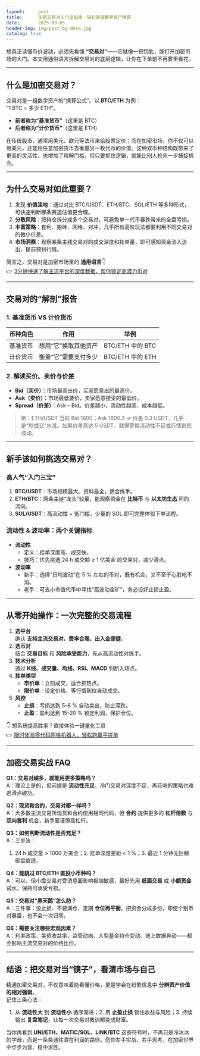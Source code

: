 ```yaml
---
layout:     post
title:      加密交易对入门全指南：轻松掌握数字资产换算
date:       2025-09-05
header-img: img/post-bg-desk.jpg
catalog: true
---
```


想真正读懂币价波动，必须先看懂 **“交易对”**——它就像一把钥匙，能打开加密市场的大门。本文用通俗语言拆解交易对的底层逻辑，让你在下单前不再雾里看花。

---

## 什么是加密交易对？

交易对是一组数字资产的“换算公式”。以 **BTC/ETH** 为例：  
“1 BTC = 多少 ETH”。

- **前者称为“基准货币”**（这里是 BTC）  
- **后者称为“计价货币”**（这里是 ETH）

在传统股市，通常用美元、欧元等法币来给股票定价；而在加密市场，你不仅可以用美元，还能用任意加密货币去衡量另一枚代币的价值。这种双币种结构既带来了更高的灵活性，也增加了理解门槛，但只要抓住逻辑，就能比别人抢先一步捕捉机会。

---

## 为什么交易对如此重要？

1. 发现 **价值洼地**：通过对比 BTC/USDT、ETH/BTC、SOL/ETH 等多种形式，可快速判断哪条赛道估值更合理。  
2. **分散风险**：把持仓拆分成多个交易对，可避免单一代币暴跌带来的全盘亏损。  
3. **丰富策略**：套利、搬砖、网格、对冲，几乎所有高阶玩法都要利用不同交易对的微小价差。  
4. **市场洞察**：观察某条主线交易对的成交深度和挂单量，即可感知资金流入流出，提前预判行情。  

简言之，交易对是加密市场里的 **通用语言**👇  
👉 [3分钟快速了解主流平台的深度数据，帮你锁定高潜力币对](https://okxdog.com/)

---

## 交易对的“解剖”报告

### 1. 基准货币 VS 计价货币

| 币种角色   | 作用                       | 举例            |
|------------|----------------------------|-----------------|
| 基准货币   | 想用“它”换取其他资产        | BTC/ETH 中的 BTC |
| 计价货币   | 衡量“它”需要支付多少        | BTC/ETH 中的 ETH |

### 2. 解读买价、卖价与价差

- **Bid（买价）**：市场最高出价，买家愿意出的最高价。  
- **Ask（卖价）**：市场最低要价，卖家愿意接受的最低价。  
- **Spread（价差）**：Ask – Bid。价差越小，流动性越高、成本越低。  

> 例：ETH/USDT 当前 Bid 1800；Ask 1800.3 → 价差 0.3 USDT，几乎是“秒成交”水准。如果价差高达 5 USDT，就得警惕流动性不足或行情剧烈波动。

---

## 新手该如何挑选交易对？

### 高人气“入门三宝”

1. **BTC/USDT**：市场规模最大、资料最全，适合练手。  
2. **ETH/BTC**：两条主链“龙头”较量，能观察资金在 **比特币** 与 **以太坊生态** 间的流向。  
3. **SOL/USDT**：高流动性 + 低门槛，少量的 SOL 即可完整体验下单流程。  

### 流动性 & 波动率：两个关键指标

- **流动性**  
  - 定义：挂单深度高、成交快。  
  - 技巧：优先挑选 24 h 成交额 ≥ 1 亿美金 的交易对，减少滑点。  
- **波动率**  
  - 新手：选择“日均波动”在 5 % 左右的币对，既有机会，又不至于心脏吃不消。  
  - 老手：可去小市值代币中寻找“高波动金矿”，务必设好止损止盈。  

---

## 从零开始操作：一次完整的交易流程

1. **选平台**  
   确认 **支持主流交易对、费率合理、出入金便捷**。  
2. **选币对**  
   结合 **交易目标** 和 **风险承受能力**，先从高流动性对练手。  
3. **技术分析**  
   通过 **K线、成交量、均线、RSI、MACD** 判断入场点。  
4. **挂单类型**  
   - **市价单**：立刻成交，适合抓热点。  
   - **限价单**：设定价格，等行情到位自动成交。  
5. **风控**  
   - **止损**：亏损达到 5–8 % 自动卖出，防止深跌。  
   - **止盈**：盈利达到 15–20 % 锁定利润，保护仓位。  

👇 想系统提高胜率？直接体验一键量化工具  
👉 [限时体验零代码网格机器人，轻松跑赢手搓单](https://okxdog.com/)  

---

## 加密交易实战 FAQ

**Q1：交易对越多，就能用更多策略吗？**  
A：理论上是的，但前提是 **流动性充足**。冷门交易对深度不足，再花哨的策略也难逃滑点破功。

**Q2：现货和合约，交易对都一样吗？**  
A：大多数主流交易所现货和合约使用相同代码，但 **合约** 提供更多的 **杠杆倍数** 与 **双向套利** 机会，新手要谨慎高杠杆。

**Q3：如何判断流动性是否充足？**  
A：三步法：  
1. 24 h 成交量 > 1000 万美金；2. 挂单深度差距 < 1 %；3. 最近 1 分钟无巨鲸砸盘痕迹。

**Q4：能跳过 BTC/ETH 直投小币种吗？**  
A：可以，但小盘交易对受消息面影响极端敏感，最好先用 **纸面交易** 或 **小额资金** 试水，保持可承受亏损。

**Q5：交易对“黑天鹅”怎么防？**  
A：三件事：设止损、不要满仓、定期 **仓位再平衡**。把资金分成多份，即使个别币对暴雷，也不会一次归零。

**Q6：需要关注哪些宏观因素？**  
A：利率政策、美债收益率、监管动向、大型基金持仓变动、链上数据异动——都会影响主流交易对的价格比价。

---

## 结语：把交易对当“镜子”，看清市场与自己

精通加密交易对，不仅意味着能看懂价格，更是学会在纷繁信息中 **分辨资产价值的相对强弱**。  
记住三条心法：  
1. 从 **流动性大** 到 **流动性小** 循序渐进；2. 用 **止盈止损** 锁住收益与风险；3. 持续输出 **复盘笔记**，让每一次交易对教训都变成财富。

当你再看到 **UNI/ETH、MATIC/SOL、LINK/BTC** 这些符号时，不再只是冷冰冰的字母，而是一条条通往潜在利润的路径。愿你左手实战、右手思考，在加密世界中步步为营、稳中求胜。